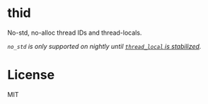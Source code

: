 # thid

No-std, no-alloc thread IDs and thread-locals.

*`no_std` is only supported on nightly until [`thread_local` is stabilized](https://github.com/rust-lang/rust/issues/29594).*

# License

MIT
